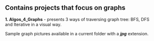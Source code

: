## Contains projects that focus on graphs 

**1. Algos_4_Graphs** - presents 3 ways of traversing graph tree: BFS, DFS and Iterative in a visual way.

Sample graph pictures available in a current folder with a ***jpg*** extension.


